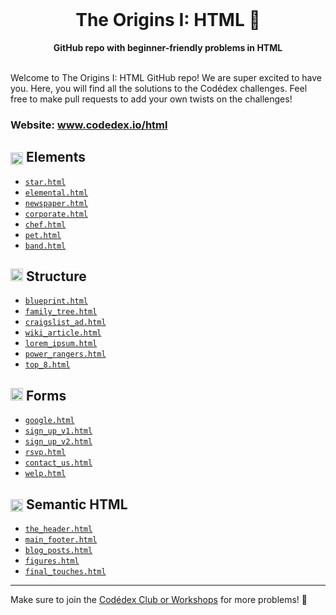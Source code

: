 <div align="center">
  <br>
  <h1>The Origins I: HTML 🌋</h1>
  <strong>GitHub repo with beginner-friendly problems in HTML</strong>
</div>
<br>

Welcome to The Origins I: HTML GitHub repo! We are super excited to have you. Here, you will find all the solutions to the Codédex challenges. Feel free to make pull requests to add your own twists on the challenges!

### Website: www.codedex.io/html

## <img src="https://www.codedex.io/images/badges/html/elements.png" height="20" style="vertical-align: middle"> Elements

- [`star.html`](https://github.com/codedex-io/html-101/blob/main/1-elements/01_star.html)
- [`elemental.html`](https://github.com/codedex-io/html-101/blob/main/1-elements/02_elemental.html)
- [`newspaper.html`](https://github.com/codedex-io/html-101/blob/main/1-elements/03_newspaper.html)
- [`corporate.html`](https://github.com/codedex-io/html-101/blob/main/1-elements/04_corporate.html)
- [`chef.html`](https://github.com/codedex-io/html-101/blob/main/1-elements/05_chef.html)
- [`pet.html`](https://github.com/codedex-io/html-101/blob/main/1-elements/06_pet.html)
- [`band.html`](https://github.com/codedex-io/html-101/blob/main/1-elements/07_band.html)

## <img src="https://www.codedex.io/images/badges/html/structure.png" height="20"> Structure

- [`blueprint.html`](https://github.com/codedex-io/html-101/blob/main/2-structure/08_blueprint.html)
- [`family_tree.html`](https://github.com/codedex-io/html-101/blob/main/2-structure/09_family_tree.html)
- [`craigslist_ad.html`](https://github.com/codedex-io/html-101/blob/main/2-structure/10_craigslist_ad.html)
- [`wiki_article.html`](https://github.com/codedex-io/html-101/blob/main/2-structure/11_wiki_article.html)
- [`lorem_ipsum.html`](https://github.com/codedex-io/html-101/blob/main/2-structure/12_lorem_ipsum.html)
- [`power_rangers.html`](https://github.com/codedex-io/html-101/blob/main/2-structure/13_power_rangers.html)
- [`top_8.html`](https://github.com/codedex-io/html-101/blob/main/2-structure/14_top_8.html)

## <img src="https://www.codedex.io/images/badges/html/forms.png" height="20"> Forms

- [`google.html`](https://github.com/codedex-io/html-101/blob/main/3-forms/15_google.html)
- [`sign_up_v1.html`](https://github.com/codedex-io/html-101/blob/main/3-forms/16_sign_up.html)
- [`sign_up_v2.html`](https://github.com/codedex-io/html-101/blob/main/3-forms/17_sign_up.html)
- [`rsvp.html`](https://github.com/codedex-io/html-101/blob/main/3-forms/18_rsvp.html)
- [`contact_us.html`](https://github.com/codedex-io/html-101/blob/main/3-forms/19_contact_us.html)
- [`welp.html`](https://github.com/codedex-io/html-101/blob/main/3-forms/20_welp.html)

## <img src="https://www.codedex.io/images/badges/html/semantic-html.png" height="20" style="vertical-align: middle"> Semantic HTML

- [`the_header.html`](https://github.com/codedex-io/html-101/blob/main/4-semantic-html/22_the_header.html)
- [`main_footer.html`](https://github.com/codedex-io/html-101/blob/main/4-semantic-html/23_main_footer.html)
- [`blog_posts.html`](https://github.com/codedex-io/html-101/blob/main/4-semantic-html/24_blog_posts.html)
- [`figures.html`](https://github.com/codedex-io/html-101/blob/main/4-semantic-html/25_figures.html)
- [`final_touches.html`](https://github.com/codedex-io/html-101/blob/main/4-semantic-html/26_final_touches.html)

---

Make sure to join the [Codédex Club or Workshops](https://www.codedex.io/community) for more problems! 💖
